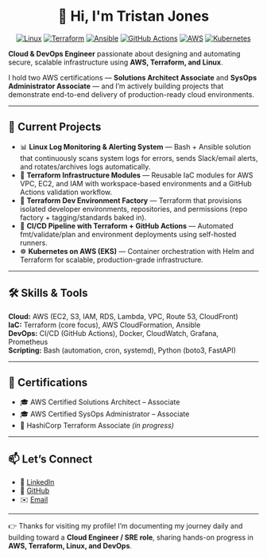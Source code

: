 <div align="center">

# 👋 **Hi, I'm Tristan Jones**

[![Linux](https://img.shields.io/badge/Linux-Bash-black?logo=linux)]()
[![Terraform](https://img.shields.io/badge/Terraform-IaC-7B42BC?logo=terraform&logoColor=white)]()
[![Ansible](https://img.shields.io/badge/Ansible-Automation-EE0000?logo=ansible&logoColor=white)]()
[![GitHub Actions](https://img.shields.io/badge/GitHub%20Actions-CI%2FCD-2088FF?logo=githubactions&logoColor=white)]()
[![AWS](https://img.shields.io/badge/AWS-Cloud-orange?logo=amazonaws&logoColor=white)]()
[![Kubernetes](https://img.shields.io/badge/Kubernetes-EKS-326CE5?logo=kubernetes&logoColor=white)]()

</div>

**Cloud & DevOps Engineer** passionate about designing and automating secure, scalable infrastructure using **AWS, Terraform, and Linux**.

I hold two AWS certifications — **Solutions Architect Associate** and **SysOps Administrator Associate** — and I’m actively building projects that demonstrate end-to-end delivery of production-ready cloud environments.

---

## 🚀 Current Projects
- 📊 **Linux Log Monitoring & Alerting System** — Bash + Ansible solution that continuously scans system logs for errors, sends Slack/email alerts, and rotates/archives logs automatically.
- 🧱 **Terraform Infrastructure Modules** — Reusable IaC modules for AWS VPC, EC2, and IAM with workspace-based environments and a GitHub Actions validation workflow.
- 🧩 **Terraform Dev Environment Factory** — Terraform that provisions isolated developer environments, repositories, and permissions (repo factory + tagging/standards baked in).
- 🔄 **CI/CD Pipeline with Terraform + GitHub Actions** — Automated fmt/validate/plan and environment deployments using self-hosted runners.
- ☸️ **Kubernetes on AWS (EKS)** — Container orchestration with Helm and Terraform for scalable, production-grade infrastructure.

---

## 🛠 Skills & Tools
**Cloud:** AWS (EC2, S3, IAM, RDS, Lambda, VPC, Route 53, CloudFront)  
**IaC:** Terraform (core focus), AWS CloudFormation, Ansible  
**DevOps:** CI/CD (GitHub Actions), Docker, CloudWatch, Grafana, Prometheus  
**Scripting:** Bash (automation, cron, systemd), Python (boto3, FastAPI)

---

## 🧾 Certifications
- 🎓 AWS Certified Solutions Architect – Associate  
- 🎓 AWS Certified SysOps Administrator – Associate  
- 📖 HashiCorp Terraform Associate *(in progress)*

---

## 📫 Let’s Connect
- 💼 [LinkedIn](https://www.linkedin.com/in/tristanjones)
- 📂 [GitHub](https://github.com/Tristanjones7)
- ✉️ [Email](mailto:tristanjones77@outlook.com)

---

👉 Thanks for visiting my profile! I’m documenting my journey daily and building toward a **Cloud Engineer / SRE role**, sharing hands-on progress in **AWS, Terraform, Linux, and DevOps**.
